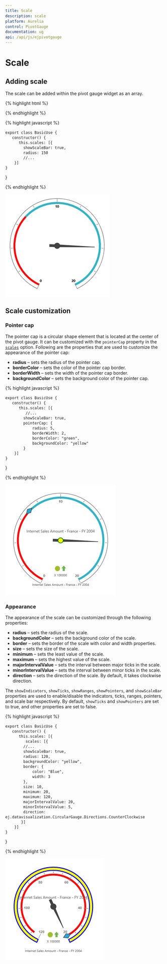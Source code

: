 ```yaml
---
title: Scale
description: scale
platform: Aurelia
control: PivotGauge
documentation: ug
api: /api/js/ejpivotgauge
---
```


# Scale

## Adding scale

The scale can be added within the pivot gauge widget as an array.

{% highlight html %}

<template>
  <div>
    <ej-pivot-gauge id="pivotGauge"  e-scales.bind= "scales">
    </ej-pivot-gauge>
  </div>
</template>

{% endhighlight %}

{% highlight javascript %}

    export class BasicUse {
       constructor() {
          this.scales: [{
            showScaleBar: true,
            radius: 150
            //...
        }]
    }
 }

{% endhighlight %}

![](scale_images/AddingScale.png)

## Scale customization

### Pointer cap

The pointer cap is a circular shape element that is located at the center of the pivot gauge. It can be customized with the `pointerCap` property in the [`scales`](/api/js/ejcirculargauge#members:scales) option. Following are the properties that are used to customize the appearance of the pointer cap:

* **radius** – sets the radius of the pointer cap.
* **borderColor** – sets the color of the pointer cap border.
* **borderWidth** – sets the width of the pointer cap border.
* **backgroundColor** – sets the background color of the pointer cap.

{% highlight javascript %}

    export class BasicUse {
       constructor() {
          this.scales: [{
             //...
            showScaleBar: true,
            pointerCap: {
                radius: 5,
                borderWidth: 2,
                borderColor: "green",
                backgroundColor: "yellow"
            }
        }]
    }
 }

{% endhighlight %}

![](scale_images/PointerCap.png)

### Appearance

The appearance of the scale can be customized through the following properties:

* **radius** – sets the radius of the scale.
* **backgroundColor** – sets the background color of the scale.
* **border** – sets the border of the scale with color and width properties.
* **size** – sets the size of the scale.
* **minimum** – sets the least value of the scale.
* **maximum** – sets the highest value of the scale.
* **majorIntervalValue** – sets the interval between major ticks in the scale.
* **minorIntervalValue** – sets the interval between minor ticks in the scale.
* **direction** – sets the direction of the scale. By default, it takes clockwise direction.

The `showIndicators`, `showTicks`, `showRanges`, `showPointers`, and `showScaleBar` properties are used to enable/disable the indicators, ticks, ranges, pointers, and scale bar respectively. By default, `showTicks` and `showPointers` are set to true, and other properties are set to false.

{% highlight javascript %}

    export class BasicUse {
       constructor() {
          this.scales: [{
             scales: [{
            //...
            showScaleBar: true,
            radius: 120,
            backgroundColor: "yellow",
            border: {
                color: "Blue",
                width: 3
            },
            size: 10,
            minimum: 20,
            maximum: 120,
            majorIntervalValue: 20,
            minorIntervalValue: 5,
            direction: ej.datavisualization.CircularGauge.Directions.CounterClockwise
           }]
        }]
    }
 }

{% endhighlight %}

![](scale_images/Appearance.png)
